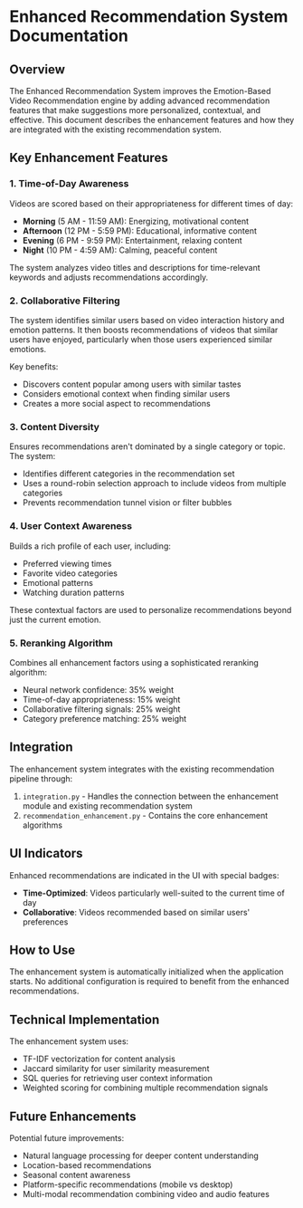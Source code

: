 # Enhanced Recommendation System Documentation

## Overview

The Enhanced Recommendation System improves the Emotion-Based Video Recommendation engine by adding advanced recommendation features that make suggestions more personalized, contextual, and effective. This document describes the enhancement features and how they are integrated with the existing recommendation system.

## Key Enhancement Features

### 1. Time-of-Day Awareness

Videos are scored based on their appropriateness for different times of day:

- **Morning** (5 AM - 11:59 AM): Energizing, motivational content
- **Afternoon** (12 PM - 5:59 PM): Educational, informative content
- **Evening** (6 PM - 9:59 PM): Entertainment, relaxing content
- **Night** (10 PM - 4:59 AM): Calming, peaceful content

The system analyzes video titles and descriptions for time-relevant keywords and adjusts recommendations accordingly.

### 2. Collaborative Filtering

The system identifies similar users based on video interaction history and emotion patterns. It then boosts recommendations of videos that similar users have enjoyed, particularly when those users experienced similar emotions.

Key benefits:

- Discovers content popular among users with similar tastes
- Considers emotional context when finding similar users
- Creates a more social aspect to recommendations

### 3. Content Diversity

Ensures recommendations aren't dominated by a single category or topic. The system:

- Identifies different categories in the recommendation set
- Uses a round-robin selection approach to include videos from multiple categories
- Prevents recommendation tunnel vision or filter bubbles

### 4. User Context Awareness

Builds a rich profile of each user, including:

- Preferred viewing times
- Favorite video categories
- Emotional patterns
- Watching duration patterns

These contextual factors are used to personalize recommendations beyond just the current emotion.

### 5. Reranking Algorithm

Combines all enhancement factors using a sophisticated reranking algorithm:

- Neural network confidence: 35% weight
- Time-of-day appropriateness: 15% weight
- Collaborative filtering signals: 25% weight
- Category preference matching: 25% weight

## Integration

The enhancement system integrates with the existing recommendation pipeline through:

1. `integration.py` - Handles the connection between the enhancement module and existing recommendation system
2. `recommendation_enhancement.py` - Contains the core enhancement algorithms

## UI Indicators

Enhanced recommendations are indicated in the UI with special badges:

- **Time-Optimized**: Videos particularly well-suited to the current time of day
- **Collaborative**: Videos recommended based on similar users' preferences

## How to Use

The enhancement system is automatically initialized when the application starts. No additional configuration is required to benefit from the enhanced recommendations.

## Technical Implementation

The enhancement system uses:

- TF-IDF vectorization for content analysis
- Jaccard similarity for user similarity measurement
- SQL queries for retrieving user context information
- Weighted scoring for combining multiple recommendation signals

## Future Enhancements

Potential future improvements:

- Natural language processing for deeper content understanding
- Location-based recommendations
- Seasonal content awareness
- Platform-specific recommendations (mobile vs desktop)
- Multi-modal recommendation combining video and audio features
